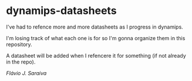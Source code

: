 dynamips-datasheets
===================

I've had to refence more and more datasheets as I progress in dynamips.

I'm losing track of what each one is for so I'm gonna organize them in this repository.

A datasheet will be added when I refencere it for something (if not already in the repo).

_Flávio J. Saraiva_
